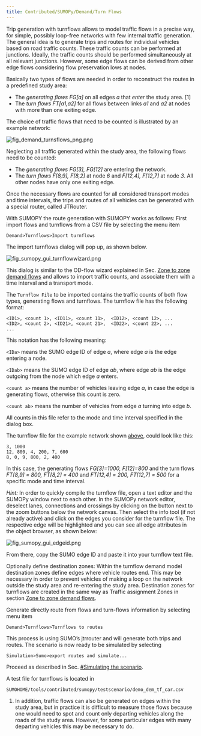 ```yaml
---
title: Contributed/SUMOPy/Demand/Turn Flows
---
```


Trip generation with turnflows allows to model traffic flows in a
precise way, for simple, possibly loop-free networks with few internal
traffic generation. The general idea is to generate trips and routes for
individual vehicles based on road traffic counts. These traffic counts
can be performed at junctions. Ideally, the traffic counts should be
performed simultaneously at all relevant junctions. However, some edge
flows can be derived from other edge flows considering flow preservation
lows at nodes.

Basically two types of flows are needed in order to reconstruct the
routes in a predefined study area:

- The *generating flows* <span>*FG\[a\]*</span> on all edges
  <span>*a*</span> that *enter* the study area. \[1\]
- The *turn flows* <span>*FT\[a1,a2\]*</span> for all flows between
  links <span>*a1*</span> and <span>*a2*</span> at nodes with more
  than one exiting edge.

The choice of traffic flows that need to be counted is illustrated by an
example network:

![fig_demand_turnsflows_png.png](../../../images/Fig_demand_turnsflows_png.png
"Example network to illustrate the use of turnflows for demand modeling.")

Neglecting all traffic generated within the study area, the following
flows need to be counted:

- The *generating flows* *FG\[3\], FG\[12\]* are
  entering the network.
- The *turn flows* *F\[8,9\], F\[8,2\]* at node *6* and *F\[12,4\], F\[12,7\]* at node *3*. All other nodes have only one exiting edge.

Once the necessary flows are counted for all considered transport modes
and time intervals, the trips and routes of all vehicles can be
generated with a special router, called JTRouter.

With SUMOPY the route generation with SUMOPY works as follows: First
import flows and turnflows from a CSV file by selecting the menu item

`Demand>Turnflows>Import turnflows`

The import turnflows dialog will pop up, as shown below.

![fig_sumopy_gui_turnflowwizard.png](../../../images/Fig_sumopy_gui_turnflowwizard.png
"Dialog for importing turnflow CSV files")

This dialog is similar to the OD-flow wizard explained in Sec. [Zone
to zone demand flows](../../../Contributed/SUMOPy/Demand/Zone_To_Zone.md) and allows
to import traffic counts, and associate them with a time interval and a
transport mode.

The `Turnflow File` to be imported contains the traffic counts of both
flow types, generating flows and turnflows. The turnflow file has the
following format:

```
<ID1>, <count 1>, <ID11>, <count 11>,  <ID12>, <count 12>, ...
<ID2>, <count 2>, <ID21>, <count 21>,  <ID22>, <count 22>, ...
...
```

This notation has the following meaning:

`<IDa>` means the SUMO edge ID of edge *a*, where edge
*a* is the edge entering a node.

`<IDab>` means the SUMO edge ID of edge *ab*, where edge
*ab* is the edge outgoing from the node which edge
*a* enters.

`<count a>` means the number of vehicles leaving edge *a*, in
case the edge is generating flows, otherwise this count is zero.

`<count ab>` means the number of vehicles from edge *a*
turning into edge *b*.

All counts in this file refer to the mode and time interval specified in
the dialog box.

The turnflow file for the example network shown
[above](../../../images/Fig_demand_turnsflows_png.png), could look like
this:

```
3, 1000
12, 800, 4, 200, 7, 600
8, 0, 9, 800, 2, 400
```

In this case, the generating flows *FG\[3\]=1000, F\[12\]=800* and the turn flows *FT\[8,9\] = 800, FT\[8,2\] = 400* and *FT\[12,4\] = 200, FT\[12,7\] = 500* for a
specific mode and time interval.

*Hint:* In order to quickly compile the turnflow file, open a text
editor and the SUMOPy window next to each other. In the SUMOPy network
editor, deselect lanes, connections and crossings by clicking on the
button next to the zoom buttons below the network canvas. Then select
the info tool (if not already active) and click on the edges you
consider for the turnflow file. The respective edge will be highlighted
and you can see all edge attributes in the object browser, as shown
below:

![fig_sumopy_gui_edgeid.png](../../../images/Fig_sumopy_gui_edgeid.png
"Fig sumopy gui edgeid.png")

From there, copy the SUMO edge ID and paste it into your turnflow text
file.

Optionally define destination zones: Within the turnflow demand model
destination zones define edges where vehicle routes end. This may be
necessary in order to prevent vehicles of making a loop on the network
outside the study area and re-entering the study area. Destination zones
for turnflows are created in the same way as Traffic assignment Zones in
section [Zone
to zone demand flows](../../../Contributed/SUMOPy/Demand/Zone_To_Zone.md).

Generate directly route from flows and turn-flows information by
selecting menu item

`Demand>Turnflows>Turnflows to routes`

This process is using SUMO’s jtrrouter and will generate both trips and
routes. The scenario is now ready to be simulated by selecting

`Simulation>Sumo>export routes and simulate...`

Proceed as described in Sec. [\#Simulating the
scenario](#Simulating_the_scenario.md).

A test file for turnflows is located in

`SUMOHOME/tools/contributed/sumopy/testscenario/demo_dem_tf_car.csv`

1.  In addition, traffic flows can also be generated on edges within the
    study area, but in practice it is difficult to measure those flows
    because one would need to spot and count only departing vehicles
    along the roads of the study area. However, for some particular
    edges with many departing vehicles this may be necessary to do.